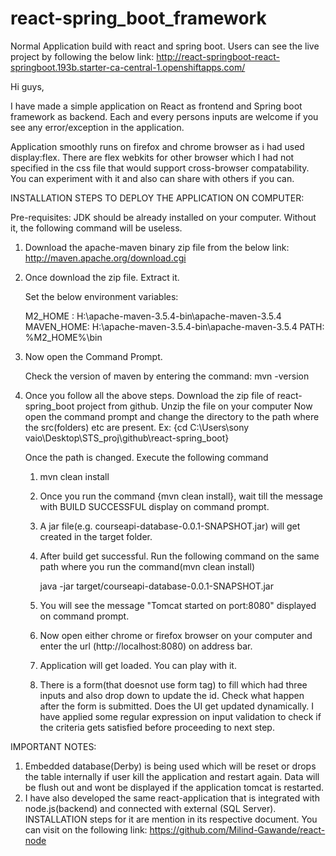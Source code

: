 # react-spring_boot_framework
Normal Application build with react and spring boot.
Users can see the live project by following the below link:
http://react-springboot-react-springboot.193b.starter-ca-central-1.openshiftapps.com/

Hi guys,

I have made a simple application on React as frontend and Spring boot framework as backend.
Each and every persons inputs are welcome if you see any error/exception in the application.

Application smoothly runs on firefox and chrome browser as i had used display:flex.
There are flex webkits for other browser which I had not specified in the css file that would support cross-browser
compatability. You can experiment with it and also can share with others if you can.



INSTALLATION STEPS TO DEPLOY THE APPLICATION ON COMPUTER:

Pre-requisites: JDK should be already installed on your computer. Without it, the following command will be useless.

1. Download the apache-maven binary zip file from the below link:
   http://maven.apache.org/download.cgi
   
2. Once download the zip file. Extract it.

   Set the below environment variables:
   
   M2_HOME :   H:\apache-maven-3.5.4-bin\apache-maven-3.5.4
   MAVEN_HOME: H:\apache-maven-3.5.4-bin\apache-maven-3.5.4
   PATH:       %M2_HOME%\bin
   
3. Now open the Command Prompt.
   
   Check the version of maven by entering the command:
   mvn -version

   
 4. Once you follow all the above steps. Download the zip file of react-spring_boot project from github. Unzip the file on your computer
    Now open the command prompt and change the directory to the path where the src(folders) etc are present. 
	Ex: {cd C:\Users\sony vaio\Desktop\STS_proj\github\react-spring_boot}
	
	Once the path is changed. Execute the following command
	1. mvn clean install
	
	2. Once you run the command {mvn clean install}, wait till the message with BUILD SUCCESSFUL display on command prompt.
	3. A jar file(e.g. courseapi-database-0.0.1-SNAPSHOT.jar) will get created in the target folder.
	4. After build get successful. Run the following command on the same path where you run the command(mvn clean install)
	   
	   java -jar target/courseapi-database-0.0.1-SNAPSHOT.jar 
	   
	5. You will see the message "Tomcat started on port:8080" displayed on command prompt.
	6. Now open either chrome or firefox browser on your computer and enter the url (http://localhost:8080) on address bar.
	7. Application will get loaded. You can play with it.
	8. There is a form(that doesnot use form tag) to fill which had three inputs and also drop down to update the id. 
	   Check what happen after the form is submitted. Does the UI get updated 
	   dynamically. I have applied some regular expression on input validation to check if the criteria gets satisfied before proceeding to next step.
	   
	   
IMPORTANT NOTES:
1. Embedded database(Derby) is being used which will be reset or drops the table internally if user kill the application and restart again. 
   Data will be flush out and wont be displayed if the application tomcat is restarted.
2. I have also developed the same react-application that is integrated with node.js(backend) and connected with external (SQL Server). 
   INSTALLATION steps for it are mention in its respective document. You can visit on the following link:
   https://github.com/Milind-Gawande/react-node



	   
	   
	   
